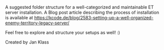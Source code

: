 A suggested folder structure for a well-categorized and maintainable
ET server installation. A Blog post article describing the process
of installation is available at
https://kcode.de/blog/2583-setting-up-a-well-organized-enemy-territory-legacy-server/

Feel free to explore and structure your setups as well! :)

Created by Jan Klass
